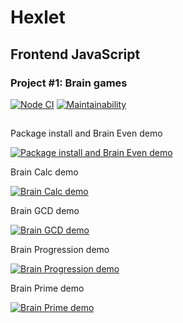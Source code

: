 # Hexlet

## Frontend JavaScript

### Project #1: Brain games

[![Node CI](https://github.com/alekseyvlivanov/frontend-project-lvl1/workflows/Node%20CI/badge.svg)](https://github.com/alekseyvlivanov/frontend-project-lvl1/actions)
[![Maintainability](https://api.codeclimate.com/v1/badges/f936996de77532e0e092/maintainability)](https://codeclimate.com/github/alekseyvlivanov/frontend-project-lvl1/maintainability)

##

Package install and Brain Even demo

[![Package install and Brain Even demo](https://asciinema.org/a/D5QGjE8teZWvCHscRBg0Cig9J.svg)](https://asciinema.org/a/D5QGjE8teZWvCHscRBg0Cig9J)

Brain Calc demo

[![Brain Calc demo](https://asciinema.org/a/U76XJox0zwUfjil4ygXc3L4oV.svg)](https://asciinema.org/a/U76XJox0zwUfjil4ygXc3L4oV)

Brain GCD demo

[![Brain GCD demo](https://asciinema.org/a/SlNg9zwdbHhzPcKT5HpF071qV.svg)](https://asciinema.org/a/SlNg9zwdbHhzPcKT5HpF071qV)

Brain Progression demo

[![Brain Progression demo](https://asciinema.org/a/Z7TkJHYG4O6qW9K3lAcPzu6kD.svg)](https://asciinema.org/a/Z7TkJHYG4O6qW9K3lAcPzu6kD)

Brain Prime demo

[![Brain Prime demo](https://asciinema.org/a/BuTiseBhz5f34rg2SXfiFbSKe.svg)](https://asciinema.org/a/BuTiseBhz5f34rg2SXfiFbSKe)
